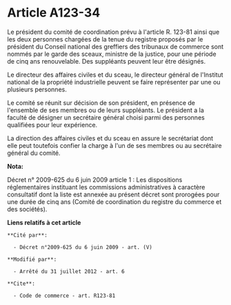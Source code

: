 # Article A123-34

Le président du comité de coordination prévu à l'article R. 123-81 ainsi que les deux personnes chargées de la tenue du
registre proposés par le président du Conseil national des greffiers des tribunaux de commerce sont nommés par le garde des
sceaux, ministre de la justice, pour une période de cinq ans renouvelable. Des suppléants peuvent leur être désignés. 

Le directeur des affaires civiles et du sceau, le directeur général de l'Institut national de la propriété industrielle
peuvent se faire représenter par une ou plusieurs personnes. 

Le comité se réunit sur décision de son président, en présence de l'ensemble de ses membres ou de leurs suppléants. Le
président a la faculté de désigner un secrétaire général choisi parmi des personnes qualifiées pour leur expérience. 

La direction des affaires civiles et du sceau en assure le secrétariat dont elle peut toutefois confier la charge à l'un de
ses membres ou au secrétaire général du comité.

**Nota:**

Décret n° 2009-625 du 6 juin 2009 article 1 : Les dispositions réglementaires instituant les commissions administratives à
caractère consultatif dont la liste est annexée au présent décret sont prorogées pour une durée de cinq ans (Comité de
coordination du registre du commerce et des sociétés).

**Liens relatifs à cet article**

	**Cité par**:

	  - Décret n°2009-625 du 6 juin 2009 - art. (V)

	**Modifié par**:

	  - Arrêté du 31 juillet 2012 - art. 6

	**Cite**:

	  - Code de commerce - art. R123-81
